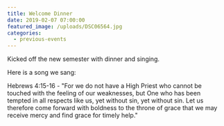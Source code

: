 ```yaml
---
title: Welcome Dinner
date: 2019-02-07 07:00:00
featured_image: /uploads/DSC06564.jpg
categories:
  - previous-events
---
```


Kicked off the new semester with dinner and singing.&nbsp;

Here is a song we sang:

Hebrews 4:15-16 - "For we do not have a High Priest who cannot be touched with the feeling of our weaknesses, but One who has been tempted in all respects like us, yet without sin, yet without sin. Let us therefore come forward with boldness to the throne of grace that we may receive mercy and find grace for timely help."